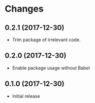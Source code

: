 # Changes

## 0.2.1 (2017-12-30)

* Trim package of irrelevant code.

## 0.2.0 (2017-12-30)

* Enable package usage without Babel

## 0.1.0 (2017-12-30)

* Initial release
